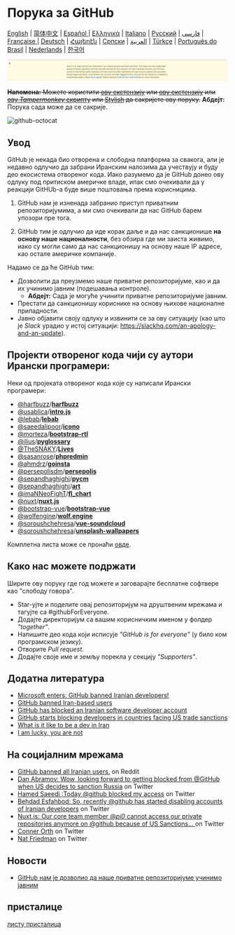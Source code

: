 # Порука за GitHub

[English](./README.md) | [简体中文](./README-CN.md) | [Español ](./README-ES.md) | [Ελληνικά](./README-GR.md) | [Italiano](./README-IT.md) | [Русский](./README-RU.md) | [فارسی](./README-PER.md) | [Française ](./README-FR.md) | [Deutsch](./README-DE.md) | [Հայերէն](./README-HY.md) | [Српски](./README-SR.md) | [العربية](./README-AR.md) | [Türkçe](./README-TR.md) | [Português do Brasil](./README-PT-BR.md) | [Nederlands](./README-NL.md) | [한국어](./README-KO.md)

![Цео текст](./message.png)

~~**Напомена:** Можете користити [ову екстензију](https://github.com/JafarAkhondali/remove-github-restrictions-message) или [ову екстензију](https://github.com/MohamadKh75/ShutHub) или [ову *Tampermonkey* скрипту](https://gist.github.com/HirbodBehnam/2e079e187be0b1b6a6bcb734ed88474e) или [Stylish](https://userstyles.org/styles/173827/hide-github-warning) да сакријете ову поруку.~~
**Абдејт:** Порука сада може да се сакрије.

![github-octocat](https://user-images.githubusercontent.com/12782371/62160824-168f5000-b32a-11e9-858b-e196b913d17b.png)

## Увод

GitHub је некада био отворена и слободна платформа за свакога, али је недавно одлучио да забрани Иранским налозима да учествују и буду део екосистема отвореног кода. Иако разумемо да је GitHub донео ову одлуку под притиском америчке владе, ипак смо очекивали да у реакцији GitHUb-а буде више поштовања према корисницима.

1. GitHub нам је изненада забранио приступ приватним репозиторијумима, а ми смо очекивали да нас GitHub барем упозори пре тога.

2. GitHub тим је одлучио да иде корак даље и да нас санкционише **на основу наше националности**, без обзира где ми заиста живимо, иако су могли само да нас санкционишу на основу наше IP адресе, као остале америчке компаније.

Надамо се да ће GitHub тим:

- Дозволити да преузмемо наше приватне репозиторијуме, као и да их учинимо јавним (подешавања контроле).
  - **Абдејт:** Сада је могуће учинити приватне репозиторијуме јавним.
- Престати да санкционишу кориснике на основу њихове националне припадности.
- Јавно објавити своју одлуку и извинити се за ову ситуацију (као што је *Slack* урадио у истој ситуацији: https://slackhq.com/an-apology-and-an-update).

## Пројекти отвореног кода чији су аутори Ирански програмери:

Неки од пројеката отвореног кода које су написали Ирански програмери:

- [@harfbuzz](https://github.com/harfbuzz)/[**harfbuzz**](https://github.com/harfbuzz/harfbuzz)
- [@usablica](https://github.com/usablica)/[**intro.js**](https://github.com/usablica/intro.js)
- [@lebab](https://github.com/lebab)/[**lebab**](https://github.com/lebab/lebab)
- [@saeedalipoor](https://github.com/saeedalipoor)/[**icono**](https://github.com/saeedalipoor/icono)
- [@morteza](https://github.com/morteza)/[**bootstrap-rtl**](https://github.com/morteza/bootstrap-rtl)
- [@ilius](https://github.com/ilius)/[**pyglossary**](https://github.com/ilius/pyglossary)
- [@TheSNAKY](https://github.com/TheSNAKY)/[**Lives**](https://github.com/TheSNAKY/Lives)
- [@sasanrose](https://github.com/sasanrose)/[**phpredmin**](https://github.com/sasanrose/phpredmin)
- [@ahmdrz](https://github.com/ahmdrz)/[**goinsta**](https://github.com/ahmdrz/goinsta)
- [@persepolisdm](https://github.com/persepolisdm)/[**persepolis**](https://github.com/persepolisdm/persepolis)
- [@sepandhaghighi](https://github.com/sepandhaghighi)/[**pycm**](https://github.com/sepandhaghighi/pycm)
- [@sepandhaghighi](https://github.com/sepandhaghighi)/[**art**](https://github.com/sepandhaghighi/art)
- [@imaNNeoFighT](https://github.com/imaNNeoFighT)/[**fl_chart**](https://github.com/imaNNeoFighT/fl_chart)
- [@nuxt](https://github.com/nuxt)/[**nuxt.js**](https://github.com/nuxt/nuxt.js)
- [@bootstrap-vue](https://github.com/bootstrap-vue)/[**bootstrap-vue**](https://github.com/bootstrap-vue/bootstrap-vue)
- [@wolfengine](https://github.com/wolfengine)/[**wolf.engine**](https://github.com/wolfengine/wolf.engine)
- [@soroushchehresa](https://github.com/soroushchehresa)/[**vue-soundcloud**](https://github.com/soroushchehresa/vue-soundcloud)
- [@soroushchehresa](https://github.com/soroushchehresa)/[**unsplash-wallpapers**](https://github.com/soroushchehresa/unsplash-wallpapers)

Комплетна листа може се пронаћи [овде](https://github.com/mohebifar/made-in-iran).

## Како нас можете подржати

Ширите ову поруку где год можете и заговарајте бесплатне софтвере као "слободу говора".

- Star-ујте и поделите овај репозиторијум на друштвеним мрежама и тагујте са #githubForEveryone.
- Додајте директоријум са вашим корисничким именом у фолдер *"together"*.
- Напишите део кода који исписује *"GitHub is for everyone"* (у било ком програмском језику).
- Отворите *Pull request*.
- Додајте своје име и земљу порекла у секцију *"Supporters"*.

## Додатна литература

- [Microsoft enters: GitHub banned Iranian developers!](https://medium.com/@d.aliyamini/microsoft-enters-github-banned-iranian-developers-843f7c60a146)
- [GitHub banned Iran-based users](https://financialtribune.com/articles/sci-tech/99111/github-bans-iran-based-users)
- [GitHub has blocked an Iranian software developer account](https://hub.packtpub.com/github-has-blocked-an-iranian-software-developers-account)
- [GitHub starts blocking developers in countries facing US trade sanctions](https://www.zdnet.com/article/github-starts-blocking-developers-in-countries-facing-us-trade-sanctions)
- [What is it like to be a dev in Iran](https://shahinsorkh.ir/2019/07/20/how-is-it-like-to-be-a-dev-in-iran)
- [I am lucky, you are not](https://dev.to/jeromegamez/i-am-lucky-you-are-not-2eco)

## На социјалним мрежама

- [GitHub banned all Iranian users.](https://www.reddit.com/r/programming/comments/ciey8g/github_banned_all_iranian_users_our_accounts_are/) on Reddit
- [Dan Abramov: Wow, looking forward to getting blocked from @GitHub when US decides to sanction Russia](https://twitter.com/dan_abramov/status/1154869188672086019?s=19) on Twitter
- [Hamed Saeedi :Today @github blocked my access](https://twitter.com/Hamed/status/1154268514074660864?s=19) on Twitter
- [Behdad Esfahbod: So, recently @github has started disabling accounts of Iranian developers](https://twitter.com/behdadesfahbod/status/1154755351092158465?s=19) on Twitter
- [Nuxt.js: Our core team member @_pi0_ cannot access our private repositories anymore on @github because of US Sanctions...
  ](https://t.co/4FiLexH9Mf) on Twitter
- [Conner Orth](https://twitter.com/conner_orth/status/1154723522729709568) on Twitter
- [Nat Friedman](https://twitter.com/natfriedman/status/1155311121038864384) on Twitter

## Новости

- [GitHub нам је дозволио да наше приватне репозиторијуме учинимо јавним](https://github.com/1995parham/github-do-not-ban-us/issues/666)

## присталице
[листу присталица](README.md#Supporters)
